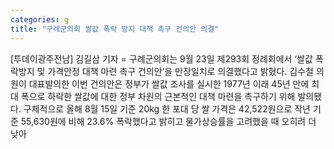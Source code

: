 ```yaml
---
categories: g
title: "구례군의회 쌀값 폭락 방지 대책 촉구 건의안 의결"
---
```

[투데이광주전남] 김길삼 기자 = 구례군의회는 9월 23일 제293회 정례회에서 ‘쌀값 폭락방지 및 가격안정 대책 마련 촉구 건의안’을 만장일치로 의결했다고 밝혔다. 김수철 의원이 대표발의한 이번 건의안은 정부가 쌀값 조사를 실시한 1977년 이래 45년 만에 최대 폭으로 하락한 쌀값에 대한 정부 차원의 근본적인 대책 마련을 촉구하기 위해 발의됐다. 구체적으로 올해 8월 15일 기준 20kg 한 포대 당 쌀 가격은 42,522원으로 작년 기준 55,630원에 비해 23.6% 폭락했다고 밝히고 물가상승률을 고려했을 때 오히려 더 낮아